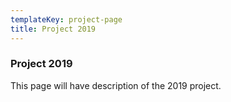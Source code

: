 ```yaml
---
templateKey: project-page
title: Project 2019
---
```

### Project 2019

This page will have description of the 2019 project.
